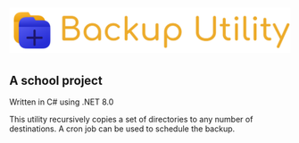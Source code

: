 # ![Backup Utility](assets/full.svg)

## A school project

Written in C# using .NET 8.0

This utility recursively copies a set of directories to any number of destinations.
A cron job can be used to schedule the backup.
